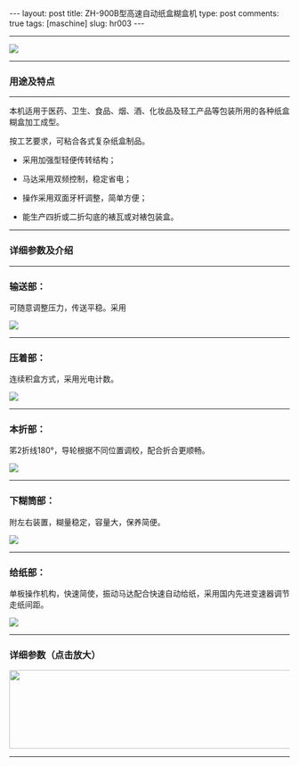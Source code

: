 <meta http-equiv="content-type" content="text/html; charset=UTF-8">
--- 
layout: post 
title: ZH-900B型高速自动纸盒糊盒机
type: post 
comments: true
tags: [maschine]
slug: hr003
--- 

---

<img src="/images/products/hr003/hr003.jpg"/>

---
 
### 用途及特点 ##

---

本机适用于医药、卫生、食品、烟、酒、化妆品及轻工产品等包装所用的各种纸盒糊盒加工成型。 

按工艺要求，可粘合各式复杂纸盒制品。


* 采用加强型轻便传转结构；

* 马达采用双频控制，稳定省电；

* 操作采用双面牙杆调整，简单方便；

* 能生产四折或二折勾底的裱瓦或对裱包装盒。

---

### 详细参数及介绍 ##

---

### 输送部： ###

可随意调整压力，传送平稳。采用

<img src="/images/products/hr003/image001.jpg">

---

### 压着部： ###

连续积盒方式，采用光电计数。

<img src="/images/products/hr003/image002.jpg">

---

### 本折部： ###

笫2折线180°，导轮根据不同位置调校，配合折合更顺畅。

<img src="/images/products/hr003/image003.jpg">

---

### 下糊筒部： ###

附左右装置，糊量稳定，容量大，保养简便。

<img src="/images/products/hr003/image004.jpg">

---

### 给纸部： ###

单板操作机构，快速简使，振动马达配合快速自动给纸，采用国内先进变速器调节走纸间距。

<img src="/images/products/hr003/image005.jpg">

---

### 详细参数（点击放大） ###

<img src="/images/products/hr003/image006.jpg" width="650" height="141">

---


